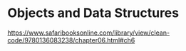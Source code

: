 # Objects and Data Structures

https://www.safaribooksonline.com/library/view/clean-code/9780136083238/chapter06.html#ch6
